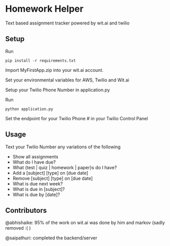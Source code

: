 # Homework Helper
Text based assignment tracker powered by wit.ai and twilio

## Setup

Run
```
pip install -r requirements.txt
```

Import MyFirstApp.zip into your wit.ai account.

Set your environmental variables for AWS, Twilio and Wit.ai

Setup your Twilio Phone Number in application.py

Run
```
python application.py
```

Set the endpoint for your Twilio Phone # in your Twilio Control Panel

## Usage
Text your Twilio Number any variations of the following

+ Show all assignments
+ What do I have due?
+ What {test | quiz | homework | paper}s do I have?
+ Add a [subject] [type] on [due date]
+ Remove [subject] [type] on [due date]
+ What is due next week?
+ What is due in [subject]?
+ What is due by [date]?

## Contributors

@abhishaike: 95% of the work on wit.ai was done by him and markov (sadly removed :( )

@saipathuri: completed the backend/server